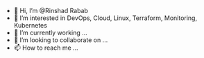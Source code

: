 - 👋 Hi, I’m @Rinshad Rabab
- 👀 I’m interested in DevOps, Cloud, Linux, Terraform, Monitoring, Kubernetes
- 🌱 I’m currently working ...
- 💞️ I’m looking to collaborate on ...
- 📫 How to reach me ...

<!---
Rinshad/Rinshad is a ✨ special ✨ repository because its `README.md` (this file) appears on your GitHub profile.
You can click the Preview link to take a look at your changes.
--->
